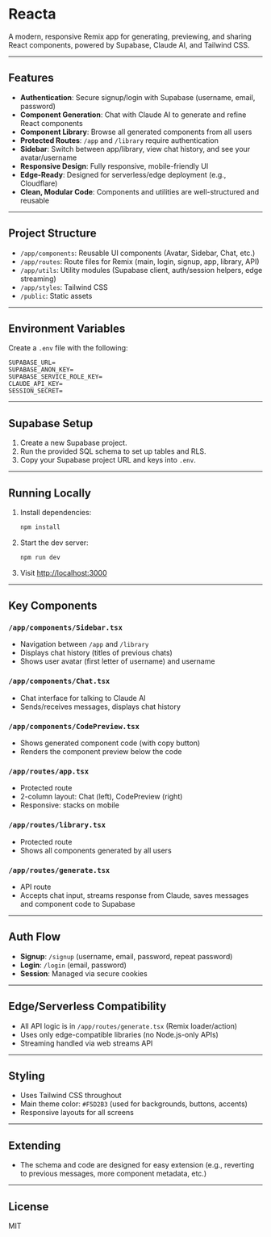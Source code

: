# Reacta

A modern, responsive Remix app for generating, previewing, and sharing React components, powered by Supabase, Claude AI, and Tailwind CSS.

---

## Features

- **Authentication**: Secure signup/login with Supabase (username, email, password)
- **Component Generation**: Chat with Claude AI to generate and refine React components
- **Component Library**: Browse all generated components from all users
- **Protected Routes**: `/app` and `/library` require authentication
- **Sidebar**: Switch between app/library, view chat history, and see your avatar/username
- **Responsive Design**: Fully responsive, mobile-friendly UI
- **Edge-Ready**: Designed for serverless/edge deployment (e.g., Cloudflare)
- **Clean, Modular Code**: Components and utilities are well-structured and reusable

---

## Project Structure

- `/app/components`: Reusable UI components (Avatar, Sidebar, Chat, etc.)
- `/app/routes`: Route files for Remix (main, login, signup, app, library, API)
- `/app/utils`: Utility modules (Supabase client, auth/session helpers, edge streaming)
- `/app/styles`: Tailwind CSS
- `/public`: Static assets

---

## Environment Variables

Create a `.env` file with the following:

```
SUPABASE_URL=
SUPABASE_ANON_KEY=
SUPABASE_SERVICE_ROLE_KEY=
CLAUDE_API_KEY=
SESSION_SECRET=
```

---

## Supabase Setup

1. Create a new Supabase project.
2. Run the provided SQL schema to set up tables and RLS.
3. Copy your Supabase project URL and keys into `.env`.

---

## Running Locally

1. Install dependencies:

   ```bash
   npm install
   ```

2. Start the dev server:

   ```bash
   npm run dev
   ```

3. Visit [http://localhost:3000](http://localhost:3000)

---

## Key Components

### `/app/components/Sidebar.tsx`

- Navigation between `/app` and `/library`
- Displays chat history (titles of previous chats)
- Shows user avatar (first letter of username) and username

### `/app/components/Chat.tsx`

- Chat interface for talking to Claude AI
- Sends/receives messages, displays chat history

### `/app/components/CodePreview.tsx`

- Shows generated component code (with copy button)
- Renders the component preview below the code

### `/app/routes/app.tsx`

- Protected route
- 2-column layout: Chat (left), CodePreview (right)
- Responsive: stacks on mobile

### `/app/routes/library.tsx`

- Protected route
- Shows all components generated by all users

### `/app/routes/generate.tsx`

- API route
- Accepts chat input, streams response from Claude, saves messages and component code to Supabase

---

## Auth Flow

- **Signup**: `/signup` (username, email, password, repeat password)
- **Login**: `/login` (email, password)
- **Session**: Managed via secure cookies

---

## Edge/Serverless Compatibility

- All API logic is in `/app/routes/generate.tsx` (Remix loader/action)
- Uses only edge-compatible libraries (no Node.js-only APIs)
- Streaming handled via web streams API

---

## Styling

- Uses Tailwind CSS throughout
- Main theme color: `#F5D2B3` (used for backgrounds, buttons, accents)
- Responsive layouts for all screens

---

## Extending

- The schema and code are designed for easy extension (e.g., reverting to previous messages, more component metadata, etc.)

---

## License

MIT
